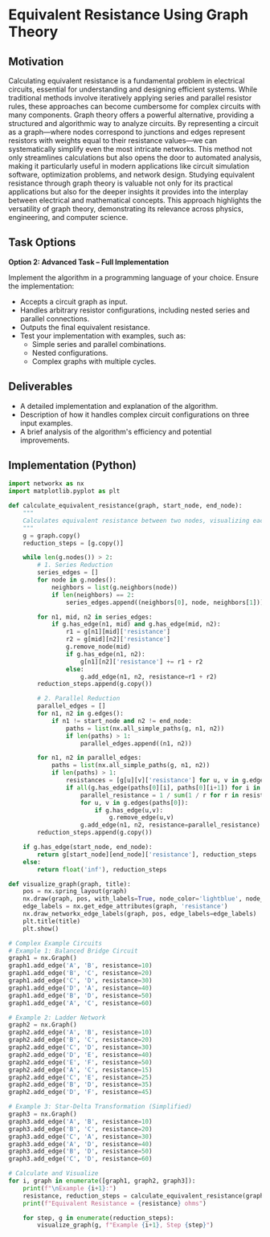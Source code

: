 # Equivalent Resistance Using Graph Theory

## Motivation

Calculating equivalent resistance is a fundamental problem in electrical circuits, essential for understanding and designing efficient systems. While traditional methods involve iteratively applying series and parallel resistor rules, these approaches can become cumbersome for complex circuits with many components. Graph theory offers a powerful alternative, providing a structured and algorithmic way to analyze circuits. By representing a circuit as a graph—where nodes correspond to junctions and edges represent resistors with weights equal to their resistance values—we can systematically simplify even the most intricate networks. This method not only streamlines calculations but also opens the door to automated analysis, making it particularly useful in modern applications like circuit simulation software, optimization problems, and network design. Studying equivalent resistance through graph theory is valuable not only for its practical applications but also for the deeper insights it provides into the interplay between electrical and mathematical concepts. This approach highlights the versatility of graph theory, demonstrating its relevance across physics, engineering, and computer science.

## Task Options

**Option 2: Advanced Task – Full Implementation**

Implement the algorithm in a programming language of your choice. Ensure the implementation:

* Accepts a circuit graph as input.
* Handles arbitrary resistor configurations, including nested series and parallel connections.
* Outputs the final equivalent resistance.
* Test your implementation with examples, such as:
    * Simple series and parallel combinations.
    * Nested configurations.
    * Complex graphs with multiple cycles.

## Deliverables

* A detailed implementation and explanation of the algorithm.
* Description of how it handles complex circuit configurations on three input examples.
* A brief analysis of the algorithm's efficiency and potential improvements.

## Implementation (Python)

```python
import networkx as nx
import matplotlib.pyplot as plt

def calculate_equivalent_resistance(graph, start_node, end_node):
    """
    Calculates equivalent resistance between two nodes, visualizing each reduction step.
    """
    g = graph.copy()
    reduction_steps = [g.copy()]

    while len(g.nodes()) > 2:
        # 1. Series Reduction
        series_edges = []
        for node in g.nodes():
            neighbors = list(g.neighbors(node))
            if len(neighbors) == 2:
                series_edges.append((neighbors[0], node, neighbors[1]))

        for n1, mid, n2 in series_edges:
            if g.has_edge(n1, mid) and g.has_edge(mid, n2):
                r1 = g[n1][mid]['resistance']
                r2 = g[mid][n2]['resistance']
                g.remove_node(mid)
                if g.has_edge(n1, n2):
                    g[n1][n2]['resistance'] += r1 + r2
                else:
                    g.add_edge(n1, n2, resistance=r1 + r2)
        reduction_steps.append(g.copy())

        # 2. Parallel Reduction
        parallel_edges = []
        for n1, n2 in g.edges():
            if n1 != start_node and n2 != end_node:
                paths = list(nx.all_simple_paths(g, n1, n2))
                if len(paths) > 1:
                    parallel_edges.append((n1, n2))

        for n1, n2 in parallel_edges:
            paths = list(nx.all_simple_paths(g, n1, n2))
            if len(paths) > 1:
                resistances = [g[u][v]['resistance'] for u, v in g.edges(paths[0]) if (u,v) in g.edges(paths[0]) or (v,u) in g.edges(paths[0])]
                if all(g.has_edge(paths[0][i], paths[0][i+1]) for i in range(len(paths[0])-1)):
                    parallel_resistance = 1 / sum(1 / r for r in resistances)
                    for u, v in g.edges(paths[0]):
                        if g.has_edge(u,v):
                            g.remove_edge(u,v)
                    g.add_edge(n1, n2, resistance=parallel_resistance)
        reduction_steps.append(g.copy())

    if g.has_edge(start_node, end_node):
        return g[start_node][end_node]['resistance'], reduction_steps
    else:
        return float('inf'), reduction_steps

def visualize_graph(graph, title):
    pos = nx.spring_layout(graph)
    nx.draw(graph, pos, with_labels=True, node_color='lightblue', node_size=1500, edge_color='gray')
    edge_labels = nx.get_edge_attributes(graph, 'resistance')
    nx.draw_networkx_edge_labels(graph, pos, edge_labels=edge_labels)
    plt.title(title)
    plt.show()

# Complex Example Circuits
# Example 1: Balanced Bridge Circuit
graph1 = nx.Graph()
graph1.add_edge('A', 'B', resistance=10)
graph1.add_edge('B', 'C', resistance=20)
graph1.add_edge('C', 'D', resistance=30)
graph1.add_edge('D', 'A', resistance=40)
graph1.add_edge('B', 'D', resistance=50)
graph1.add_edge('A', 'C', resistance=60)

# Example 2: Ladder Network
graph2 = nx.Graph()
graph2.add_edge('A', 'B', resistance=10)
graph2.add_edge('B', 'C', resistance=20)
graph2.add_edge('C', 'D', resistance=30)
graph2.add_edge('D', 'E', resistance=40)
graph2.add_edge('E', 'F', resistance=50)
graph2.add_edge('A', 'C', resistance=15)
graph2.add_edge('C', 'E', resistance=25)
graph2.add_edge('B', 'D', resistance=35)
graph2.add_edge('D', 'F', resistance=45)

# Example 3: Star-Delta Transformation (Simplified)
graph3 = nx.Graph()
graph3.add_edge('A', 'B', resistance=10)
graph3.add_edge('B', 'C', resistance=20)
graph3.add_edge('C', 'A', resistance=30)
graph3.add_edge('A', 'D', resistance=40)
graph3.add_edge('B', 'D', resistance=50)
graph3.add_edge('C', 'D', resistance=60)

# Calculate and Visualize
for i, graph in enumerate([graph1, graph2, graph3]):
    print(f"\nExample {i+1}:")
    resistance, reduction_steps = calculate_equivalent_resistance(graph, 'A', 'D' if 'D' in graph.nodes() else 'C')
    print(f"Equivalent Resistance = {resistance} ohms")

    for step, g in enumerate(reduction_steps):
        visualize_graph(g, f"Example {i+1}, Step {step}")
```
